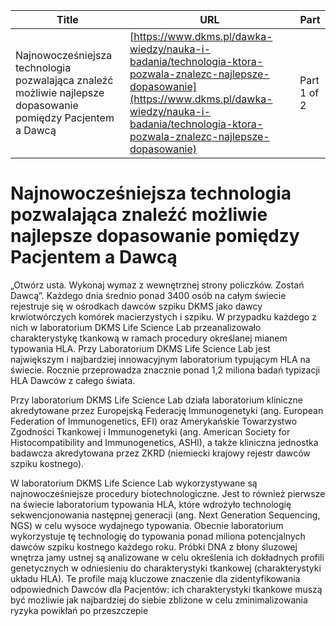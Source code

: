 | **Title**       | **URL**           | **Part**              |
|-----------------|-------------------|-----------------------|
| Najnowocześniejsza technologia pozwalająca znaleźć możliwie najlepsze dopasowanie pomiędzy Pacjentem a Dawcą         | [https://www.dkms.pl/dawka-wiedzy/nauka-i-badania/technologia-ktora-pozwala-znalezc-najlepsze-dopasowanie](https://www.dkms.pl/dawka-wiedzy/nauka-i-badania/technologia-ktora-pozwala-znalezc-najlepsze-dopasowanie)    | Part 1 of 2          |

# Najnowocześniejsza technologia pozwalająca znaleźć możliwie najlepsze dopasowanie pomiędzy Pacjentem a Dawcą

„Otwórz usta. Wykonaj wymaz z wewnętrznej strony policzków. Zostań Dawcą”. Każdego dnia średnio ponad 3400 osób na całym świecie rejestruje się w ośrodkach dawców szpiku DKMS jako dawcy krwiotwórczych komórek macierzystych i szpiku. W przypadku każdego z nich w laboratorium DKMS Life Science Lab przeanalizowało charakterystykę tkankową w ramach procedury określanej mianem typowania HLA. Przy Laboratorium DKMS Life Science Lab jest największym i najbardziej innowacyjnym laboratorium typującym HLA na świecie. Rocznie przeprowadza znacznie ponad 1,2 miliona badań typizacji HLA Dawców z całego świata.


Przy laboratorium DKMS Life Science Lab działa laboratorium kliniczne akredytowane przez Europejską Federację Immunogenetyki (ang. European Federation of Immunogenetics, EFI) oraz Amerykańskie Towarzystwo Zgodności Tkankowej i Immunogenetyki (ang. American Society for Histocompatibility and Immunogenetics, ASHI), a także kliniczna jednostka badawcza akredytowana przez ZKRD (niemiecki krajowy rejestr dawców szpiku kostnego).


W laboratorium DKMS Life Science Lab wykorzystywane są najnowocześniejsze procedury biotechnologiczne. Jest to również pierwsze na świecie laboratorium typowania HLA, które wdrożyło technologię sekwencjonowania następnej generacji (ang. Next Generation Sequencing, NGS) w celu wysoce wydajnego typowania. Obecnie laboratorium wykorzystuje tę technologię do typowania ponad miliona potencjalnych dawców szpiku kostnego każdego roku. Próbki DNA z błony śluzowej wnętrza jamy ustnej są analizowane w celu określenia ich dokładnych profili genetycznych w odniesieniu do charakterystyki tkankowej (charakterystyki układu HLA). Te profile mają kluczowe znaczenie dla zidentyfikowania odpowiednich Dawców dla Pacjentów: ich charakterystyki tkankowe muszą być możliwie jak najbardziej do siebie zbliżone w celu zminimalizowania ryzyka powikłań po przeszczepie